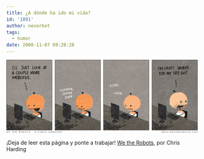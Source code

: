 ```yaml
---
title: ¿A dónde ha ido mi vida?
id: '1091'
author: neverbot
tags:
  - humor
date: 2008-11-07 09:28:28
---
```


[![One more...](./a-donde-ha-ido-mi-vida/2008-11-07-onemore.jpg "One more...")](http://www.wetherobots.com/2008/11/07/my-life/)

¡Deja de leer esta página y ponte a trabajar! [We the Robots](http://www.wetherobots.com/), por Chris Harding